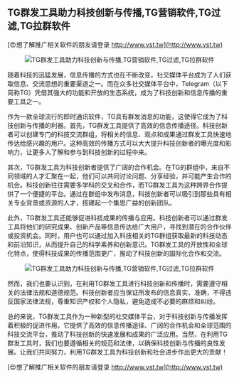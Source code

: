 ## **TG群发工具助力科技创新与传播,TG营销软件,TG过滤,TG拉群软件**

[😍想了解推广相关软件的朋友请登录 http://www.vst.tw](http://www.vst.tw)

 <center><img src="https://vst.tw/MP4/tuiguang/png/1.png" alt="TG群发工具助力科技创新与传播,TG营销软件,TG过滤,TG拉群软件"></center>

随着科技的迅猛发展，信息传播的方式也在不断改变。社交媒体平台成为了人们获取信息、交流思想的重要渠道之一。而在众多社交媒体平台中，Telegram（以下简称TG）凭借其强大的功能和开放的生态系统，成为了科技创新和信息传播的重要工具之一。

作为一款全球流行的即时通讯软件，TG具有群发消息的功能，这使得它成为了科技创新与传播的利器。首先，TG群发工具提供了高效的信息传播途径。科技创新者可以创建专门的科技交流群组，将相关的信息、观点和成果通过群发工具快速地传达给感兴趣的用户。这种高效的传播方式可以大大提升科技创新者的曝光度和影响力，让更多人了解和参与到科技创新的过程中来。

其次，TG群发工具为科技创新者提供了广阔的合作机会。在TG的群组中，来自不同领域的人才汇聚在一起，他们可以共同讨论问题、分享经验，并可能产生合作的机会。科技创新往往需要多学科的交叉和合作，而TG群发工具为这种跨界合作提供了一个便捷的平台。通过在群组中发布消息，科技创新者可以吸引到那些具有相关专业背景或资源的人才，搭建起一个集思广益的创新团队。

此外，TG群发工具还能够促进科技成果的传播与应用。科技创新者可以通过群发工具将他们的研究成果、创新产品等信息传达给广大用户，寻找到潜在的合作伙伴或投资机会。同时，用户也可以通过加入科技相关的TG群组获取最新的科技动态和前沿知识，从而提升自己的科学素养和创新意识。TG群发工具的开放性和全球化特点，使得科技成果的传播范围更广，推动了科技创新的国际化合作和交流。

 <center><img src="https://vst.tw/MP4/tuiguang/png/1.png" alt="TG群发工具助力科技创新与传播,TG营销软件,TG过滤,TG拉群软件"></center>

然而，我们也要认识到，在利用TG群发工具进行科技创新和传播时，需要遵守相关的法律法规和道德规范。科技创新者应当保证所发布的信息真实、准确，不得违反国家法律法规，尊重知识产权和个人隐私，避免造成不必要的麻烦和纠纷。

总的来说，TG群发工具作为一种新型的社交媒体平台，对于科技创新与传播发挥着积极的促进作用。它提供了高效的信息传播途径、广阔的合作机会和全球范围的科技交流平台，推动了科技创新的快速发展和成果的广泛应用。当然，在利用TG群发工具时，我们也要遵循相关的规范和法律，以确保科技创新与传播的良性发展。让我们共同努力，利用TG群发工具为科技创新和社会进步作出更大的贡献！

[😍想了解推广相关软件的朋友请登录 http://www.vst.tw](http://www.vst.tw)



